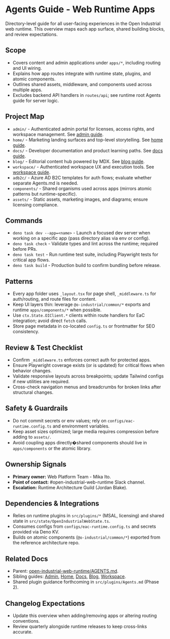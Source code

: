 # Agents Guide - Web Runtime Apps

Directory-level guide for all user-facing experiences in the Open Industrial web runtime. This overview maps each app surface, shared building blocks, and review expectations.

## Scope

- Covers content and admin applications under `apps/*`, including routing and UI wiring.
- Explains how app routes integrate with runtime state, plugins, and atomic components.
- Outlines shared assets, middleware, and components used across multiple apps.
- Excludes backend API handlers in `routes/api`; see runtime root Agents guide for server logic.

## Project Map

- `admin/` - Authenticated admin portal for licenses, access rights, and workspace management. See [admin guide](admin/Agents.md).
- `home/` - Marketing landing surfaces and top-level storytelling. See [home guide](home/Agents.md).
- `docs/` - Developer documentation and product learning paths. See [docs guide](docs/Agents.md).
- `blog/` - Editorial content hub powered by MDX. See [blog guide](blog/Agents.md).
- `workspace/` - Authenticated workspace UX and execution tools. See [workspace guide](workspace/Agents.md).
- `adb2c/` - Azure AD B2C templates for auth flows; evaluate whether separate Agents.md is needed.
- `components/` - Shared organisms used across apps (mirrors atomic patterns but runtime-specific).
- `assets/` - Static assets, marketing images, and diagrams; ensure licensing compliance.

## Commands

- `deno task dev --app=<name>` - Launch a focused dev server when working on a specific app (pass directory alias via env or config).
- `deno task check` - Validate types and lint across the runtime; required before PRs.
- `deno task test` - Run runtime test suite, including Playwright tests for critical app flows.
- `deno task build` - Production build to confirm bundling before release.

## Patterns

- Every app folder uses `_layout.tsx` for page shell, `_middleware.ts` for auth/routing, and route files for content.
- Keep UI layers thin: leverage `@o-industrial/common/*` exports and runtime `apps/components/*` when possible.
- Use `ctx.State.OIClient.*` clients within route handlers for EaC integration; avoid direct `fetch` calls.
- Store page metadata in co-located `config.ts` or frontmatter for SEO consistency.

## Review & Test Checklist

- Confirm `_middleware.ts` enforces correct auth for protected apps.
- Ensure Playwright coverage exists (or is updated) for critical flows when behavior changes.
- Validate responsive layouts across breakpoints; update Tailwind configs if new utilities are required.
- Cross-check navigation menus and breadcrumbs for broken links after structural changes.

## Safety & Guardrails

- Do not commit secrets or env values; rely on `configs/eac-runtime.config.ts` and environment variables.
- Keep asset sizes optimized; large media requires compression before adding to `assets/`.
- Avoid coupling apps directly�shared components should live in `apps/components` or the atomic library.

## Ownership Signals

- **Primary owner:** Web Platform Team - Mika Ito.
- **Point of contact:** #open-industrial-web-runtime Slack channel.
- **Escalation:** Runtime Architecture Guild (Jordan Blake).

## Dependencies & Integrations

- Relies on runtime plugins in `src/plugins/*` (MSAL, licensing) and shared state in `src/state/OpenIndustrialWebState.ts`.
- Consumes configs from `configs/eac-runtime.config.ts` and secrets provided via Deno KV.
- Builds on atomic components (`@o-industrial/common/*`) exported from the reference architecture repo.

## Related Docs

- Parent: [open-industrial-web-runtime/AGENTS.md](../AGENTS.md).
- Sibling guides: [Admin](admin/Agents.md), [Home](home/Agents.md), [Docs](docs/Agents.md), [Blog](blog/Agents.md), [Workspace](workspace/Agents.md).
- Shared plugin guidance forthcoming in `src/plugins/Agents.md` (Phase 2).

## Changelog Expectations

- Update this overview when adding/removing apps or altering routing conventions.
- Review quarterly alongside runtime releases to keep cross-links accurate.

